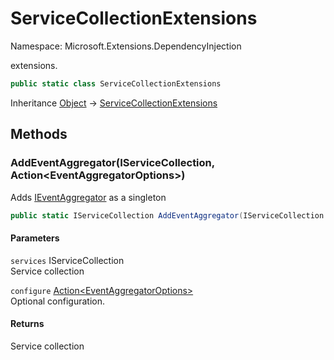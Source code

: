# ServiceCollectionExtensions

Namespace: Microsoft.Extensions.DependencyInjection

extensions.

```csharp
public static class ServiceCollectionExtensions
```

Inheritance [Object](https://docs.microsoft.com/en-us/dotnet/api/system.object) → [ServiceCollectionExtensions](./microsoft.extensions.dependencyinjection.servicecollectionextensions.md)

## Methods

### <a id="methods-addeventaggregator"/>**AddEventAggregator(IServiceCollection, Action&lt;EventAggregatorOptions&gt;)**

Adds [IEventAggregator](./nefarius.blazor.eventaggregator.ieventaggregator.md) as a singleton

```csharp
public static IServiceCollection AddEventAggregator(IServiceCollection services, Action<EventAggregatorOptions> configure)
```

#### Parameters

`services` IServiceCollection<br>
Service collection

`configure` [Action&lt;EventAggregatorOptions&gt;](https://docs.microsoft.com/en-us/dotnet/api/system.action-1)<br>
Optional configuration.

#### Returns

Service collection

